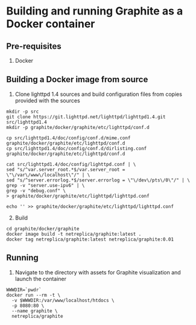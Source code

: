 # Building and running Graphite as a Docker container

## Pre-requisites

1. Docker

## Building a Docker image from source

1. Clone lighttpd 1.4 sources and build configuration files from copies provided with the sources

  ```Shell
  mkdir -p src
  git clone https://git.lighttpd.net/lighttpd/lighttpd1.4.git src/lighttpd1.4
  mkdir -p graphite/docker/graphite/etc/lighttpd/conf.d

  cp src/lighttpd1.4/doc/config/conf.d/mime.conf graphite/docker/graphite/etc/lighttpd/conf.d
  cp src/lighttpd1.4/doc/config/conf.d/dirlisting.conf graphite/docker/graphite/etc/lighttpd/conf.d

  cat src/lighttpd1.4/doc/config/lighttpd.conf | \
  sed "s/^var.server_root.*$/var.server_root = \"\/var\/www\/localhost\"/" | \
  sed "s/^server.errorlog.*$/server.errorlog = \"\/dev\/pts\/0\"/" | \
  grep -v "server.use-ipv6" | \
  grep -v "debug.conf" \
  > graphite/docker/graphite/etc/lighttpd/lighttpd.conf
  
  echo '' >> graphite/docker/graphite/etc/lighttpd/lighttpd.conf
  ````

2. Build

```Shell
cd graphite/docker/graphite
docker image build -t netreplica/graphite:latest .
docker tag netreplica/graphite:latest netreplica/graphite:0.01
````

## Running

1. Navigate to the directory with assets for Graphite visualization and launch the container

```Shell
WWWDIR=`pwdr`
docker run --rm -t \
  -v $WWWDIR:/var/www/localhost/htdocs \
  -p 8080:80 \
  --name graphite \
  netreplica/graphite
````
